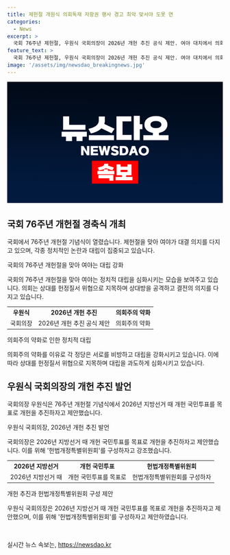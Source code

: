 ```yaml
---
title: 제헌절 개원식 의회독재 저항권 행사 경고 최악 맞서야 도못 연
categories:
  - News
excerpt: >
  국회 76주년 제헌절, 우원식 국회의장이 2026년 개헌 추진 공식 제안. 여야 대치에서 의회주의 약속 대신 상대를 헌정질서 위협 세력으로 지목. 제헌절 기념식에서 상대방 비방전 벌여져. 민주당과 국민의힘, 채상병특검법과 윤석열 대통령 탄핵 청원 등으로 대치 가열. 양당 강경한 입장과 국회가 효율적 협력 못 찾음. 우원식 국회의장 2026년 개헌 국민투표 제안하며 정치적 대화 필요 주장. 과제와 갈등을 조정하는 국회 역할 강조.
feature_text: >
  국회 76주년 제헌절, 우원식 국회의장이 2026년 개헌 추진 공식 제안. 여야 대치에서 의회주의 약속 대신 상대를 헌정질서 위협 세력으로 지목. 제헌절 기념식에서 상대방 비방전 벌여져. 민주당과 국민의힘, 채상병특검법과 윤석열 대통령 탄핵 청원 등으로 대치 가열. 양당 강경한 입장과 국회가 효율적 협력 못 찾음. 우원식 국회의장 2026년 개헌 국민투표 제안하며 정치적 대화 필요 주장. 과제와 갈등을 조정하는 국회 역할 강조.
image: '/assets/img/newsdao_breakingnews.jpg'
---
```


<p><img src="/assets/img/newsdao_breakingnews.jpg" alt="ranknews 속보" /></p>

<h2 data-ke-size="size26">국회 76주년 개헌절 경축식 개최</h2>

<p>국회에서 76주년 개헌절 기념식이 열렸습니다. 제헌절을 맞아 여야가 대결 의지를 다지고 있으며, 각종 정치적인 논란과 대립이 집중되고 있습니다.</p>

<p data-ke-size="size16">국회의 76주년 개헌절을 맞아 여야는 대립 강화</p>

<p>국회의 76주년 개헌절을 맞아 여야는 정치적 대립을 심화시키는 모습을 보여주고 있습니다. 의회는 상대를 헌정질서 위협으로 지목하며 상대방을 공격하고 결전의 의지를 다지고 있습니다.</p>

<table>
  <tr>
    <td style="text-align: center; height: 17px;"><b>우원식</b></td>
    <td style="text-align: center; height: 17px;"><b>2026년 개헌 추진</b></td>
    <td style="text-align: center; height: 17px;"><b>의회주의 약화</b></td>
  </tr>
  <tr>
    <td style="text-align: center; height: 17px;">국회의장</td>
    <td style="text-align: center; height: 17px;">2026년 개헌 추진 공식 제안</td>
    <td style="text-align: center; height: 17px;">의회주의 약화</td>
  </tr>
</table>

<p data-ke-size="size16">의회주의 약화로 인한 정치적 대립</p>

<p>의회주의 약화를 이유로 각 정당은 서로를 비방하고 대립을 강화시키고 있습니다. 이에 따라 상대를 헌정질서 위협으로 지목하며 대립을 과도하게 심화시키고 있습니다.</p>

<h2 data-ke-size="size26">우원식 국회의장의 개헌 추진 발언</h2>

<p>국회의장 우원식은 76주년 개헌절 기념식에서 2026년 지방선거 때 개헌 국민투표를 목표로 개헌을 추진하자고 제안했습니다.</p>

<p data-ke-size="size16">우원식 국회의장, 2026년 개헌 추진 발언</p>

<p>국회의장은 2026년 지방선거 때 개헌 국민투표를 목표로 개헌을 추진하자고 제안했습니다. 이를 위해 '헌법개정특별위원회'를 구성하자고 강조했습니다.</p>

<table>
  <tr>
    <td style="text-align: center; height: 17px;"><b>2026년 지방선거</b></td>
    <td style="text-align: center; height: 17px;"><b>개헌 국민투표</b></td>
    <td style="text-align: center; height: 17px;"><b>헌법개정특별위원회</b></td>
  </tr>
  <tr>
    <td style="text-align: center; height: 17px;">2026년 지방선거 때</td>
    <td style="text-align: center; height: 17px;">개헌 국민투표를 목표로</td>
    <td style="text-align: center; height: 17px;">헌법개정특별위원회를 구성하자</td>
  </tr>
</table>

<p data-ke-size="size16">개헌 추진과 헌법개정특별위원회 구성 제안</p>

<p>우원식 국회의장은 2026년 지방선거 때 개헌 국민투표를 목표로 개헌을 추진하자고 제안했으며, 이를 위해 '헌법개정특별위원회'를 구성하자고 제안하였습니다.</p>

<p data-ke-size="size16">&nbsp;</p>
실시간 뉴스 속보는, <a href="https://newsdao.kr" rel="dofollow">https://newsdao.kr</a>



